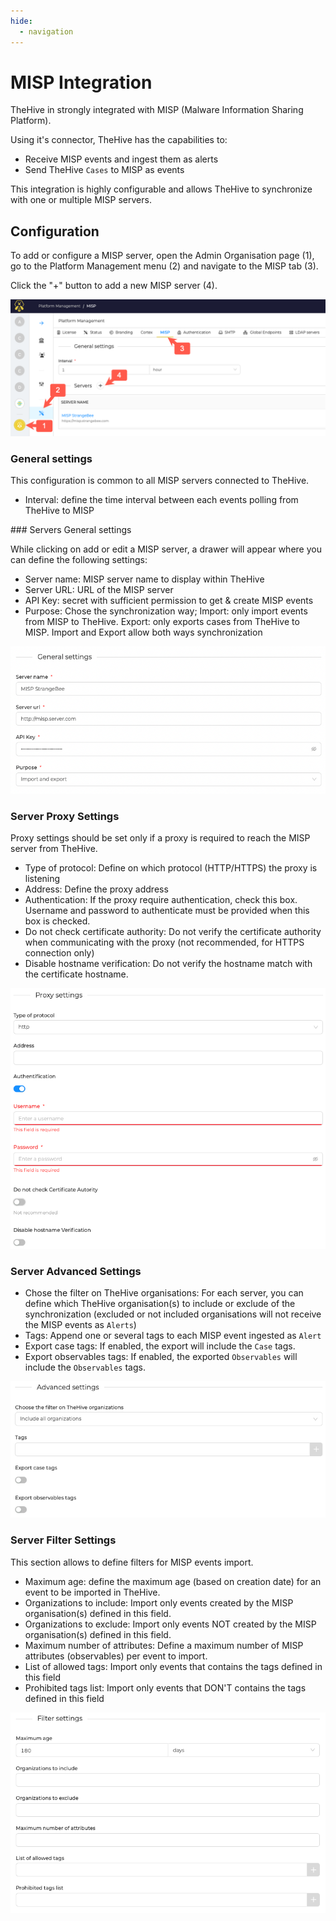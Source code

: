 ```yaml
---
hide:
  - navigation
---
```


# MISP Integration

TheHive in strongly integrated with MISP (Malware Information Sharing Platform).

Using it's connector, TheHive has the capabilities to:

- Receive MISP events and ingest them as alerts
- Send TheHive `Cases` to MISP as events

This integration is highly configurable and allows TheHive to synchronize with one or multiple MISP servers.

## Configuration

To add or configure a MISP server, open the Admin Organisation page (1), go to the Platform Management menu (2) and navigate to the MISP tab (3).

Click the "+" button to add a new MISP server (4).

![MISP Connector configuration](images/misp/configure_misp.png)

### General settings

This configuration is common to all MISP servers connected to TheHive.

- Interval: define the time interval between each events polling from TheHive to MISP

### Servers General settings

While clicking on add or edit a MISP server, a drawer will appear where you can define the following settings:

- Server name: MISP server name to display within TheHive
- Server URL: URL of the MISP server
- API Key: secret with sufficient permission to get & create MISP events
- Purpose: Chose the synchronization way; Import: only import events from MISP to TheHive. Export: only exports cases from TheHive to MISP. Import and Export allow both ways synchronization

![MISP Server General Settings](images/misp/misp_general_settings.png)

### Server Proxy Settings

Proxy settings should be set only if a proxy is required to reach the MISP server from TheHive.

- Type of protocol: Define on which protocol (HTTP/HTTPS) the proxy is listening
- Address: Define the proxy address
- Authentication: If the proxy require authentication, check this box. Username and password to authenticate must be provided when this box is checked.
- Do not check certificate authority: Do not verify the certificate authority when communicating with the proxy (not recommended, for HTTPS connection only)
- Disable hostname verification: Do not verify the hostname match with the certificate hostname.

![MISP Server Proxy Settings](images/misp/misp_proxy_settings.png)

### Server Advanced Settings

- Chose the filter on TheHive organisations: For each server, you can define which TheHive organisation(s) to include or exclude of the synchronization (excluded or not included organisations will not receive the MISP events as `Alerts`)
- Tags: Append one or several tags to each MISP event ingested as `Alert` 
- Export case tags: If enabled, the export will include the `Case` tags. 
- Export observables tags: If enabled, the exported `Observables` will include the `Observables` tags.

![MISP Server Advanced Settings](images/misp/misp_advanced_settings.png)

### Server Filter Settings

This section allows to define filters for MISP events import. 

 - Maximum age: define the maximum age (based on creation date) for an event to be imported in TheHive.
 - Organizations to include: Import only events created by the MISP organisation(s) defined in this field.
 - Organizations to exclude: Import only events NOT created by the MISP organisation(s) defined in this field.
 - Maximum number of attributes: Define a maximum number of MISP attributes (observables) per event to import. 
 - List of allowed tags: Import only events that contains the tags defined in this field
 - Prohibited tags list: Import only events that DON'T contains the tags defined in this field

![MISP Server Filters Settings](images/misp/misp_filter_settings.png)